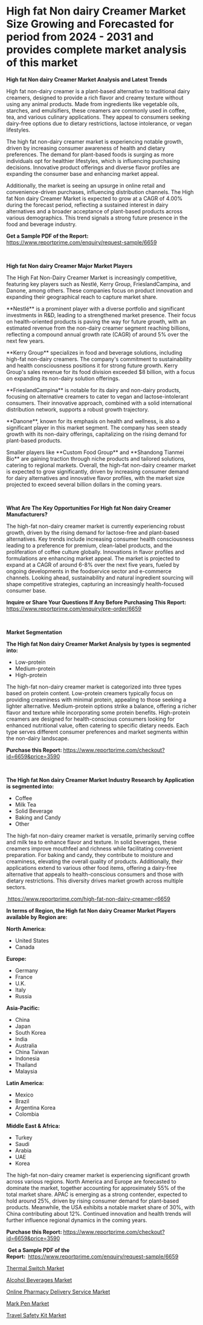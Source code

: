 <p><h1>High fat Non dairy Creamer Market Size Growing and Forecasted for period from 2024 - 2031 and provides complete market analysis of this market</h1></p><p><strong>High fat Non dairy Creamer Market Analysis and Latest Trends</strong></p>
<p><p>High fat non-dairy creamer is a plant-based alternative to traditional dairy creamers, designed to provide a rich flavor and creamy texture without using any animal products. Made from ingredients like vegetable oils, starches, and emulsifiers, these creamers are commonly used in coffee, tea, and various culinary applications. They appeal to consumers seeking dairy-free options due to dietary restrictions, lactose intolerance, or vegan lifestyles.</p><p>The high fat non-dairy creamer market is experiencing notable growth, driven by increasing consumer awareness of health and dietary preferences. The demand for plant-based foods is surging as more individuals opt for healthier lifestyles, which is influencing purchasing decisions. Innovative product offerings and diverse flavor profiles are expanding the consumer base and enhancing market appeal. </p><p>Additionally, the market is seeing an upsurge in online retail and convenience-driven purchases, influencing distribution channels. The High fat Non dairy Creamer Market is expected to grow at a CAGR of 4.00% during the forecast period, reflecting a sustained interest in dairy alternatives and a broader acceptance of plant-based products across various demographics. This trend signals a strong future presence in the food and beverage industry.</p></p>
<p><strong>Get a Sample PDF of the Report:&nbsp;</strong> <a href="https://www.reportprime.com/enquiry/request-sample/6659">https://www.reportprime.com/enquiry/request-sample/6659</a></p>
<p>&nbsp;</p>
<p><strong>High fat Non dairy Creamer Major Market Players</strong></p>
<p><p>The High Fat Non-Dairy Creamer Market is increasingly competitive, featuring key players such as Nestlé, Kerry Group, FrieslandCampina, and Danone, among others. These companies focus on product innovation and expanding their geographical reach to capture market share.</p><p>**Nestlé** is a prominent player with a diverse portfolio and significant investments in R&D, leading to a strengthened market presence. Their focus on health-oriented products is paving the way for future growth, with an estimated revenue from the non-dairy creamer segment reaching billions, reflecting a compound annual growth rate (CAGR) of around 5% over the next few years.</p><p>**Kerry Group** specializes in food and beverage solutions, including high-fat non-dairy creamers. The company's commitment to sustainability and health consciousness positions it for strong future growth. Kerry Group's sales revenue for its food division exceeded $8 billion, with a focus on expanding its non-dairy solution offerings.</p><p>**FrieslandCampina** is notable for its dairy and non-dairy products, focusing on alternative creamers to cater to vegan and lactose-intolerant consumers. Their innovative approach, combined with a solid international distribution network, supports a robust growth trajectory.</p><p>**Danone**, known for its emphasis on health and wellness, is also a significant player in this market segment. The company has seen steady growth with its non-dairy offerings, capitalizing on the rising demand for plant-based products.</p><p>Smaller players like **Custom Food Group** and **Shandong Tianmei Bio** are gaining traction through niche products and tailored solutions, catering to regional markets. Overall, the high-fat non-dairy creamer market is expected to grow significantly, driven by increasing consumer demand for dairy alternatives and innovative flavor profiles, with the market size projected to exceed several billion dollars in the coming years.</p></p>
<p>&nbsp;</p>
<p><strong>What Are The Key Opportunities For High fat Non dairy Creamer Manufacturers?</strong></p>
<p><p>The high-fat non-dairy creamer market is currently experiencing robust growth, driven by the rising demand for lactose-free and plant-based alternatives. Key trends include increasing consumer health consciousness leading to a preference for premium, clean-label products, and the proliferation of coffee culture globally. Innovations in flavor profiles and formulations are enhancing market appeal. The market is projected to expand at a CAGR of around 6-8% over the next five years, fueled by ongoing developments in the foodservice sector and e-commerce channels. Looking ahead, sustainability and natural ingredient sourcing will shape competitive strategies, capturing an increasingly health-focused consumer base.</p></p>
<p><strong>Inquire or Share Your Questions If Any Before Purchasing This Report:</strong> <a href="https://www.reportprime.com/enquiry/pre-order/6659">https://www.reportprime.com/enquiry/pre-order/6659</a></p>
<p>&nbsp;</p>
<p><strong>Market Segmentation</strong></p>
<p><strong>The High fat Non dairy Creamer Market Analysis by types is segmented into:</strong></p>
<p><ul><li>Low-protein</li><li>Medium-protein</li><li>High-protein</li></ul></p>
<p><p>The high-fat non-dairy creamer market is categorized into three types based on protein content. Low-protein creamers typically focus on providing creaminess with minimal protein, appealing to those seeking a lighter alternative. Medium-protein options strike a balance, offering a richer flavor and texture while incorporating some protein benefits. High-protein creamers are designed for health-conscious consumers looking for enhanced nutritional value, often catering to specific dietary needs. Each type serves different consumer preferences and market segments within the non-dairy landscape.</p></p>
<p><strong>Purchase this Report:&nbsp;</strong><a href="https://www.reportprime.com/checkout?id=6659&price=3590">https://www.reportprime.com/checkout?id=6659&price=3590</a></p>
<p>&nbsp;</p>
<p><strong>The High fat Non dairy Creamer Market Industry Research by Application is segmented into:</strong></p>
<p><ul><li>Coffee</li><li>Milk Tea</li><li>Solid Beverage</li><li>Baking and Candy</li><li>Other</li></ul></p>
<p><p>The high-fat non-dairy creamer market is versatile, primarily serving coffee and milk tea to enhance flavor and texture. In solid beverages, these creamers improve mouthfeel and richness while facilitating convenient preparation. For baking and candy, they contribute to moisture and creaminess, elevating the overall quality of products. Additionally, their applications extend to various other food items, offering a dairy-free alternative that appeals to health-conscious consumers and those with dietary restrictions. This diversity drives market growth across multiple sectors.</p></p>
<p><a href="https://www.reportprime.com/high-fat-non-dairy-creamer-r6659">&nbsp;https://www.reportprime.com/high-fat-non-dairy-creamer-r6659</a></p>
<p><strong>In terms of Region, the High fat Non dairy Creamer Market Players available by Region are:</strong></p>
<p>
    <p> <strong> North America: </strong>
        <ul>
            <li>United States</li>
            <li>Canada</li>
        </ul>
        </p> 
    <p> <strong> Europe: </strong>
        <ul>
            <li>Germany</li>
            <li>France</li>
            <li>U.K.</li>
            <li>Italy</li>
            <li>Russia</li>
        </ul>
        </p> 
    <p> <strong> Asia-Pacific: </strong>
        <ul>
            <li>China</li>
            <li>Japan</li>
            <li>South Korea</li>
            <li>India</li>
            <li>Australia</li>
            <li>China Taiwan</li>
            <li>Indonesia</li>
            <li>Thailand</li>
            <li>Malaysia</li>
        </ul>
        </p> 
    <p> <strong> Latin America: </strong>
        <ul>
            <li>Mexico</li>
            <li>Brazil</li>
            <li>Argentina Korea</li>
            <li>Colombia</li>
        </ul>
        </p> 
    <p> <strong> Middle East & Africa: </strong>
        <ul>
            <li>Turkey</li>
            <li>Saudi</li>
            <li>Arabia</li>
            <li>UAE</li>
            <li>Korea</li>
        </ul>
    </p>
    </p>
<p><p>The high-fat non-dairy creamer market is experiencing significant growth across various regions. North America and Europe are forecasted to dominate the market, together accounting for approximately 55% of the total market share. APAC is emerging as a strong contender, expected to hold around 25%, driven by rising consumer demand for plant-based products. Meanwhile, the USA exhibits a notable market share of 30%, with China contributing about 12%. Continued innovation and health trends will further influence regional dynamics in the coming years.</p></p>
<p><strong>Purchase this Report: </strong><a href="https://www.reportprime.com/checkout?id=6659&price=3590">https://www.reportprime.com/checkout?id=6659&price=3590</a></p>
<p>&nbsp;<strong>Get a Sample PDF of the Report:&nbsp;&nbsp;</strong><a href="https://www.reportprime.com/enquiry/request-sample/6659">https://www.reportprime.com/enquiry/request-sample/6659</a></p>
<p><strong></strong></p>
<p><p><a href="https://issuu.com/reportprime-2/docs/thermal-switch-market-size-2030.ppt_c364e24499d711">Thermal Switch Market</a></p><p><a href="https://www.linkedin.com/pulse/global-alcohol-beverages-market-sector2024-2031-metrics-strategic-ft4nf?trackingId=ok7KJkshR3WtiLe1vWJMCA%3D%3D">Alcohol Beverages Market</a></p><p><a href="https://medium.com/@basmakahin145/online-pharmacy-delivery-service-market-outlook-market-share-analysis-growth-trends-market-a233bce74bc2">Online Pharmacy Delivery Service Market</a></p><p><a href="https://www.linkedin.com/pulse/global-mark-pen-industry-analysis-share-growth-trends-forecast-kxfef?trackingId=EFHwpit5RT2y%2Brw2RFstUA%3D%3D">Mark Pen Market</a></p><p><a href="https://medium.com/@jasmine.wilson5656/booming-travel-safety-kit-market-sector-market-analysis-and-growth-projections-till-2031-ab4e345db6e7">Travel Safety Kit Market</a></p></p>